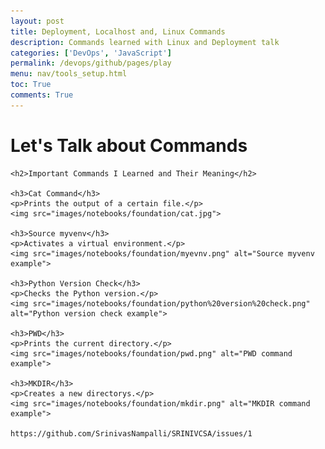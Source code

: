 ```yaml
---
layout: post
title: Deployment, Localhost and, Linux Commands 
description: Commands learned with Linux and Deployment talk
categories: ['DevOps', 'JavaScript']
permalink: /devops/github/pages/play
menu: nav/tools_setup.html
toc: True
comments: True
---
```


<!DOCTYPE html>
<html lang="en">
<head>
    <meta charset="UTF-8">
    <meta name="viewport" content="width=device-width, initial-scale=1.0">
    <title>Commands Overview</title>
</head>
<body>
    <h1>Let's Talk about Commands</h1>

    <h2>Important Commands I Learned and Their Meaning</h2>

    <h3>Cat Command</h3>
    <p>Prints the output of a certain file.</p>
    <img src="images/notebooks/foundation/cat.jpg">

    <h3>Source myvenv</h3>
    <p>Activates a virtual environment.</p>
    <img src="images/notebooks/foundation/myevnv.png" alt="Source myvenv example">

    <h3>Python Version Check</h3>
    <p>Checks the Python version.</p>
    <img src="images/notebooks/foundation/python%20version%20check.png" alt="Python version check example">

    <h3>PWD</h3>
    <p>Prints the current directory.</p>
    <img src="images/notebooks/foundation/pwd.png" alt="PWD command example">

    <h3>MKDIR</h3>
    <p>Creates a new directorys.</p>
    <img src="images/notebooks/foundation/mkdir.png" alt="MKDIR command example">

    https://github.com/SrinivasNampalli/SRINIVCSA/issues/1
</body>
</html>



